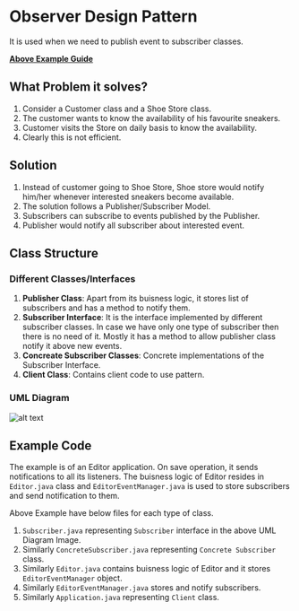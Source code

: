 # Observer Design Pattern
It is used when we need to publish event to subscriber classes.

[**Above Example Guide**](#example-code)

## What Problem it solves?
1. Consider a Customer class and a Shoe Store class.
2. The customer wants to know the availability of his favourite sneakers.
3. Customer visits the Store on daily basis to know the availability.
4. Clearly this is not efficient.

## Solution
1. Instead of customer going to Shoe Store, Shoe store would notify him/her whenever interested sneakers become available.
2. The solution follows a Publisher/Subscriber Model. 
3. Subscribers can subscribe to events published by the Publisher.
4. Publisher would notify all subscriber about interested event.

## Class Structure

### Different Classes/Interfaces
1. **Publisher Class**: Apart from its buisness logic, it stores list of subscribers and has a method to notify them.
2. **Subscriber Interface**: It is the interface implemented by different subscriber classes. In case we have only one type of subscriber then there is no need of it. Mostly it has a method to allow publisher class notify it above new events.
3. **Concreate Subscriber Classes**: Concrete implementations of the Subscriber Interface.
4. **Client Class**: Contains client code to use pattern.

### UML Diagram
![alt text](<Screenshot 2024-04-28 at 5.05.02 PM.png>)

## Example Code
The example is of an Editor application. On save operation, it sends notifications to all its listeners. The buisness logic of Editor resides in `Editor.java` class and `EditorEventManager.java` is used to store subscribers and send notification to them.

Above Example have below files for each type of class.
1. `Subscriber.java` representing `Subscriber` interface in the above UML Diagram Image.
2. Similarly `ConcreteSubscriber.java` representing `Concrete Subscriber` class.
3. Similarly `Editor.java` contains buisness logic of Editor and it stores `EditorEventManager` object.
4. Similarly `EditorEventManager.java` stores and notify subscribers.
5. Similarly `Application.java` representing `Client` class.